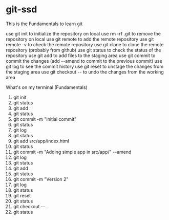 # git-ssd

This is the Fundamentals to learn git

use git init to initialize the repository on local
use rm -rf .git to remove the repository on local
use git remote to add the remote repository
use git remote -v to check the remote repository
use git clone to clone the remote repository (probably from github)
use git status to check the status of the repository
use git add to add files to the staging area
use git commit to commit the changes
  (add --amend to commit to the previous commit)
use git log to see the commit history
use git reset to unstage the changes from the staging area
use git checkout -- to undo the changes from the working area

What's on my terminal (Fundamentals)
1. git init
2. git status
3. git add .
4. git status
5. git commit -m "Initial commit" 
6. git status
7. git log
8. git status
9. git add src/app/index.html
10. git status
11. git commit -m "Adding simple app in src/app/" --amend
12. git log
13. git status
14. git add .
15. git status
16. git commit -m "Version 2"
17. git log
18. git status
19. git reset
20. git status
21. git checkout -- .
22. git status